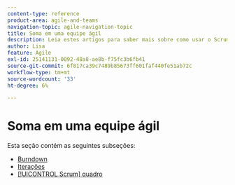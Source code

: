 ```yaml
---
content-type: reference
product-area: agile-and-teams
navigation-topic: agile-navigation-topic
title: Soma em uma equipe ágil
description: Leia estes artigos para saber mais sobre como usar o Scrum em uma equipe ágil.
author: Lisa
feature: Agile
exl-id: 25141131-0092-48a8-ae8b-f75fc3b6fb41
source-git-commit: 6f817ca39c7489b85673ff601faf440fe51ab72c
workflow-type: tm+mt
source-wordcount: '33'
ht-degree: 6%

---
```


# Soma em uma equipe ágil

Esta seção contém as seguintes subseções:

* [Burndown](../../agile/use-scrum-in-an-agile-team/burndown/burndown.md)
* [Iterações](../../agile/use-scrum-in-an-agile-team/iterations/iterations.md)
* [[!UICONTROL Scrum] quadro](../../agile/use-scrum-in-an-agile-team/scrum-board/scrum-board.md)
